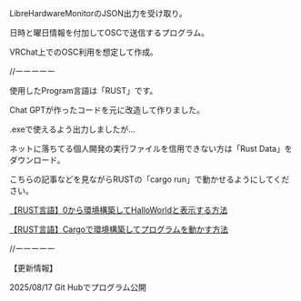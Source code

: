 LibreHardwareMonitorのJSON出力を受け取り。

日時と曜日情報を付加してOSCで送信するプログラム。

VRChat上でのOSC利用を想定して作成。


//ーーーーー


使用したProgram言語は「RUST」です。

Chat GPTが作ったコードを元に改造して作りました。

.exeで使えるよう出力しましたが…

ネットに落ちてる個人開発の実行ファイルを信用できない方は「Rust Data」をダウンロード。

こちらの記事などを見ながらRUSTの「cargo run」で動かせるようにしてください。

[【RUST言語】0から環境構築してHalloWorldと表示する方法](https://signyamo.blog/rust_hallo-world/)

[【RUST言語】Cargoで環境構築してプログラムを動かす方法](https://signyamo.blog/rust_cargo/)


//ーーーーー


【更新情報】

2025/08/17 Git Hubでプログラム公開
